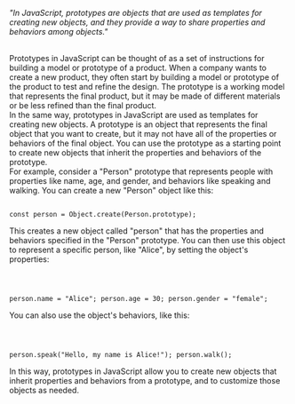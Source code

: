 _"In JavaScript, prototypes are objects that are used as templates for creating new objects, and they provide a way to share properties and behaviors among objects."_

<br/>
Prototypes in JavaScript can be thought of as a set of instructions for building a model or prototype of a product. When a company wants to create a new product, they often start by building a model or prototype of the product to test and refine the design. The prototype is a working model that represents the final product, but it may be made of different materials or be less refined than the final product.

<br/>
In the same way, prototypes in JavaScript are used as templates for creating new objects. A prototype is an object that represents the final object that you want to create, but it may not have all of the properties or behaviors of the final object. You can use the prototype as a starting point to create new objects that inherit the properties and behaviors of the prototype.

<br/>
For example, consider a "Person" prototype that represents people with properties like name, age, and gender, and behaviors like speaking and walking. You can create a new "Person" object like this:

<Code language='javascript'>

const person = Object.create(Person.prototype);
</Code>

This creates a new object called "person" that has the properties and behaviors specified in the "Person" prototype. You can then use this object to represent a specific person, like "Alice", by setting the object's properties:

<Code language='javascript'>

person.name = "Alice";
person.age = 30;
person.gender = "female";
</Code>

You can also use the object's behaviors, like this:

<Code language='javascript'>

person.speak("Hello, my name is Alice!");
person.walk();
</Code>

In this way, prototypes in JavaScript allow you to create new objects that inherit properties and behaviors from a prototype, and to customize those objects as needed.
